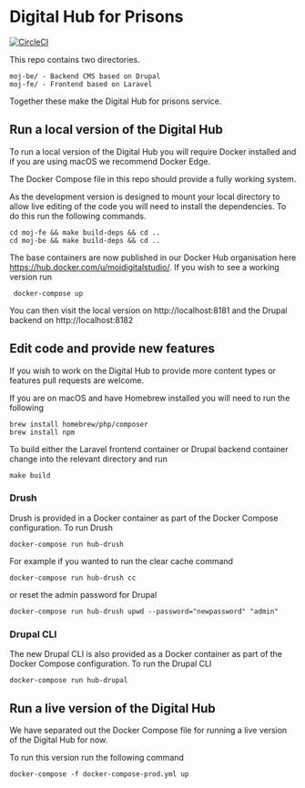 Digital Hub for Prisons
=======================

[![CircleCI](https://circleci.com/gh/noms-digital-studio/digital-hub.svg?style=svg)](https://circleci.com/gh/noms-digital-studio/digital-hub)


This repo contains two directories.

    moj-be/ - Backend CMS based on Drupal
    moj-fe/ - Frontend based on Laravel

Together these make the Digital Hub for prisons service.

Run a local version of the Digital Hub
--------------------------------------

To run a local version of the Digital Hub you will require Docker installed and if you are using macOS we recommend Docker Edge.

The Docker Compose file in this repo should provide a fully working system.

As the development version is designed to mount your local directory to allow live editing of the code you will need to install the dependencies. To do this run the following commands.

    cd moj-fe && make build-deps && cd ..
    cd moj-be && make build-deps && cd ..

The base containers are now published in our Docker Hub organisation here https://hub.docker.com/u/mojdigitalstudio/. If you wish to see a working version run

     docker-compose up

You can then visit the local version on http://localhost:8181 and the Drupal backend on http://localhost:8182

Edit code and provide new features
----------------------------------

If you wish to work on the Digital Hub to provide more content types or features pull requests are welcome.

If you are on macOS and have Homebrew installed you will need to run the following

    brew install homebrew/php/composer
    brew install npm

To build either the Laravel frontend container or Drupal backend container change into the relevant directory and run

    make build

### Drush

Drush is provided in a Docker container as part of the Docker Compose configuration. To run Drush

    docker-compose run hub-drush

For example if you wanted to run the clear cache command

    docker-compose run hub-drush cc

or reset the admin password for Drupal

    docker-compose run hub-drush upwd --password="newpassword" "admin"

### Drupal CLI

The new Drupal CLI is also provided as a Docker container as part of the Docker Compose configuration. To run the Drupal CLI

    docker-compose run hub-drupal


Run a live version of the Digital Hub
-------------------------------------

We have separated out the Docker Compose file for running a live version of the Digital Hub for now.

To run this version run the following command

    docker-compose -f docker-compose-prod.yml up
